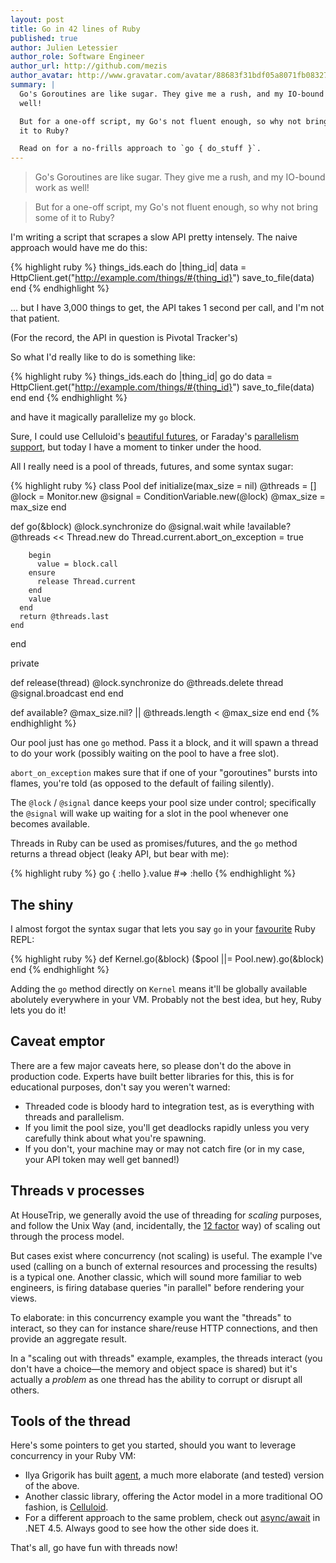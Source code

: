 ```yaml
---
layout: post
title: Go in 42 lines of Ruby
published: true
author: Julien Letessier
author_role: Software Engineer
author_url: http://github.com/mezis
author_avatar: http://www.gravatar.com/avatar/88683f31bdf05a8071fb08327b3919cb
summary: |
  Go's Goroutines are like sugar. They give me a rush, and my IO-bound work as
  well!

  But for a one-off script, my Go's not fluent enough, so why not bring some of
  it to Ruby?

  Read on for a no-frills approach to `go { do_stuff }`.
---
```


> Go's Goroutines are like sugar. They give me a rush, and my IO-bound work as
> well!

> But for a one-off script, my Go's not fluent enough, so why not bring some of
> it to Ruby?

I'm writing a script that scrapes a slow API pretty intensely.
The naive approach would have me do this:

{% highlight ruby %}
things_ids.each do |thing_id|
  data = HttpClient.get("http://example.com/things/#{thing_id}")
  save_to_file(data)
end
{% endhighlight %}

... but I have 3,000 things to get, the API takes 1 second per call, and I'm not
that patient.

(For the record, the API in question is Pivotal Tracker's)

So what I'd really like to do is something like:

{% highlight ruby %}
things_ids.each do |thing_id|
  go do
    data = HttpClient.get("http://example.com/things/#{thing_id}")
    save_to_file(data)
  end
end
{% endhighlight %}

and have it magically parallelize my `go` block.

Sure, I could use Celluloid's [beautiful
futures](https://github.com/celluloid/celluloid/wiki/Futures), or Faraday's
[parallelism
support](https://github.com/lostisland/faraday/wiki/Parallel-requests), but
today I have a moment to tinker under the hood.

All I really need is a pool of threads, futures, and some syntax sugar:

{% highlight ruby %}
class Pool
  def initialize(max_size = nil)
    @threads = []
    @lock    = Monitor.new
    @signal  = ConditionVariable.new(@lock)
    @max_size = max_size
  end

  def go(&block)
    @lock.synchronize do
      @signal.wait while !available?
      @threads << Thread.new do
        Thread.current.abort_on_exception = true

        begin
          value = block.call
        ensure
          release Thread.current
        end
        value
      end
      return @threads.last
    end
  end

  private

  def release(thread)
    @lock.synchronize do
      @threads.delete thread
      @signal.broadcast
    end
  end

  def available?
    @max_size.nil? || @threads.length < @max_size
  end
end
{% endhighlight %}


Our pool just has one `go` method. Pass it a block, and it will spawn a thread
to do your work (possibly waiting on the pool to have a free slot).

`abort_on_exception` makes sure that if one of your "goroutines" bursts into
flames, you're told (as opposed to the default of failing silently).

The `@lock` / `@signal` dance keeps your pool size under control;
specifically the `@signal` will wake up waiting for a slot in the pool whenever
one becomes available.

Threads in Ruby can be used as promises/futures, and the `go` method returns a
thread object (leaky API, but bear with me):

{% highlight ruby %}
go { :hello }.value
#=> :hello
{% endhighlight %}


## The shiny

I almost forgot the syntax sugar that lets you say `go` in your
[favourite](https://github.com/pry/pry) Ruby REPL:


{% highlight ruby %}
def Kernel.go(&block)
  ($pool ||= Pool.new).go(&block)
end
{% endhighlight %}

Adding the `go` method directly on `Kernel` means it'll be globally available
abolutely everywhere in your VM.
Probably not the best idea, but hey, Ruby lets you do it!


## Caveat emptor

There are a few major caveats here, so please don't do the above in production code.
Experts have built better libraries for this, this is for educational purposes, don't
say you weren't warned:

- Threaded code is bloody hard to integration test, as is everything with
  threads and parallelism.
- If you limit the pool size, you'll get deadlocks rapidly unless you very
  carefully think about what you're spawning.
- If you don't, your machine may or may not catch fire (or in my case, your API
  token may well get banned!)


## Threads v processes

At HouseTrip, we generally avoid the use of threading for _scaling_ purposes,
and follow the Unix Way (and, incidentally, the [12
factor](http://12factor.net/concurrency) way) of scaling out through the process
model.

But cases exist where concurrency (not scaling) is useful. The example I've used
(calling on a bunch of external resources and processing the results) is a
typical one. Another classic, which will sound more familiar to web engineers,
is firing database queries "in parallel" before rendering your views.

To elaborate: in this concurrency example you want the "threads" to interact, so
they can for instance share/reuse HTTP connections, and then provide an
aggregate result.

In a "scaling out with threads" example, examples, the threads interact (you
don't have a choice—the memory and object space is shared) but it's actually a
_problem_ as one thread has the ability to corrupt  or disrupt all others.


## Tools of the thread

Here's some pointers to get you started, should you want to leverage concurrency
in your Ruby VM:

- Ilya Grigorik has built [agent](https://github.com/igrigorik/agent/), a much
  more elaborate (and tested) version of the above.
- Another classic library, offering the Actor model in a more traditional OO
  fashion, is [Celluloid](http://celluloid.io/).
- For a different approach to the same problem, check out
  [async/await](http://stackoverflow.com/questions/14455293/async-and-await) in
  .NET 4.5. Always good to see how the other side does it.


That's all, go have fun with threads now!
